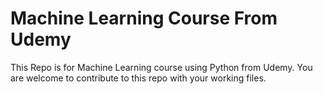 # Machine Learning Course From Udemy

This Repo is for Machine Learning course using Python from Udemy.
You are welcome to contribute to this repo with your working files.
